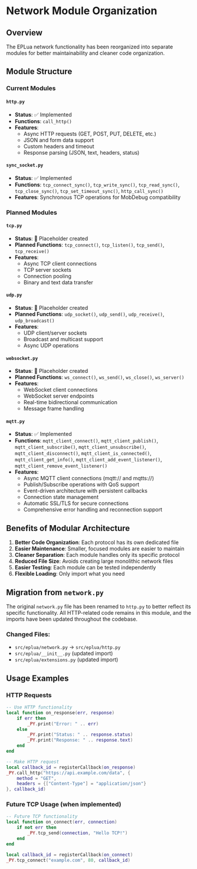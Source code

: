 # Network Module Organization

## Overview

The EPLua network functionality has been reorganized into separate modules for better maintainability and cleaner code organization.

## Module Structure

### Current Modules

#### `http.py`
- **Status**: ✅ Implemented
- **Functions**: `call_http()`
- **Features**: 
  - Async HTTP requests (GET, POST, PUT, DELETE, etc.)
  - JSON and form data support
  - Custom headers and timeout
  - Response parsing (JSON, text, headers, status)

#### `sync_socket.py`
- **Status**: ✅ Implemented  
- **Functions**: `tcp_connect_sync()`, `tcp_write_sync()`, `tcp_read_sync()`, `tcp_close_sync()`, `tcp_set_timeout_sync()`, `http_call_sync()`
- **Features**: Synchronous TCP operations for MobDebug compatibility

### Planned Modules

#### `tcp.py`
- **Status**: 🚧 Placeholder created
- **Planned Functions**: `tcp_connect()`, `tcp_listen()`, `tcp_send()`, `tcp_receive()`
- **Features**: 
  - Async TCP client connections
  - TCP server sockets
  - Connection pooling
  - Binary and text data transfer

#### `udp.py`
- **Status**: 🚧 Placeholder created
- **Planned Functions**: `udp_socket()`, `udp_send()`, `udp_receive()`, `udp_broadcast()`
- **Features**:
  - UDP client/server sockets
  - Broadcast and multicast support
  - Async UDP operations

#### `websocket.py`
- **Status**: 🚧 Placeholder created
- **Planned Functions**: `ws_connect()`, `ws_send()`, `ws_close()`, `ws_server()`
- **Features**:
  - WebSocket client connections
  - WebSocket server endpoints
  - Real-time bidirectional communication
  - Message frame handling

#### `mqtt.py`
- **Status**: ✅ Implemented
- **Functions**: `mqtt_client_connect()`, `mqtt_client_publish()`, `mqtt_client_subscribe()`, `mqtt_client_unsubscribe()`, `mqtt_client_disconnect()`, `mqtt_client_is_connected()`, `mqtt_client_get_info()`, `mqtt_client_add_event_listener()`, `mqtt_client_remove_event_listener()`
- **Features**:
  - Async MQTT client connections (mqtt:// and mqtts://)
  - Publish/Subscribe operations with QoS support
  - Event-driven architecture with persistent callbacks
  - Connection state management
  - Automatic SSL/TLS for secure connections
  - Comprehensive error handling and reconnection support

## Benefits of Modular Architecture

1. **Better Code Organization**: Each protocol has its own dedicated file
2. **Easier Maintenance**: Smaller, focused modules are easier to maintain
3. **Cleaner Separation**: Each module handles only its specific protocol
4. **Reduced File Size**: Avoids creating large monolithic network files
5. **Easier Testing**: Each module can be tested independently
6. **Flexible Loading**: Only import what you need

## Migration from `network.py`

The original `network.py` file has been renamed to `http.py` to better reflect its specific functionality. All HTTP-related code remains in this module, and the imports have been updated throughout the codebase.

### Changed Files:
- `src/eplua/network.py` → `src/eplua/http.py`
- `src/eplua/__init__.py` (updated import)
- `src/eplua/extensions.py` (updated import)

## Usage Examples

### HTTP Requests
```lua
-- Use HTTP functionality
local function on_response(err, response)
    if err then
        _PY.print("Error: " .. err)
    else
        _PY.print("Status: " .. response.status)
        _PY.print("Response: " .. response.text)
    end
end

-- Make HTTP request
local callback_id = registerCallback(on_response)
_PY.call_http("https://api.example.com/data", {
    method = "GET",
    headers = {["Content-Type"] = "application/json"}
}, callback_id)
```

### Future TCP Usage (when implemented)
```lua
-- Future TCP functionality
local function on_connect(err, connection)
    if not err then
        _PY.tcp_send(connection, "Hello TCP!")
    end
end

local callback_id = registerCallback(on_connect)
_PY.tcp_connect("example.com", 80, callback_id)
```
